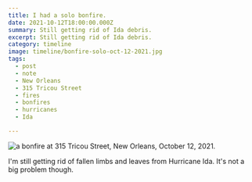 ```yaml
---
title: I had a solo bonfire.
date: 2021-10-12T18:00:00.000Z
summary: Still getting rid of Ida debris.
excerpt: Still getting rid of Ida debris.
category: timeline
image: timeline/bonfire-solo-oct-12-2021.jpg
tags:
  - post 
  - note
  - New Orleans
  - 315 Tricou Street
  - fires
  - bonfires
  - hurricanes
  - Ida

---
```


![a bonfire at 315 Tricou Street, New Orleans, October 12, 2021.](/static/img/timeline/bonfire-solo-oct-12-2021.jpg)

I'm still getting rid of fallen limbs and leaves from Hurricane Ida. It's not a big problem though.